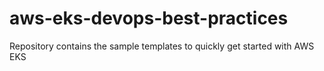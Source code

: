 # aws-eks-devops-best-practices
Repository contains the sample templates to quickly get started with AWS EKS
